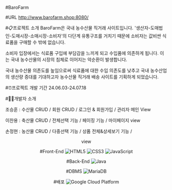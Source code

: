 #BaroFarm

#URL
http://www.barofarm.shop:8080/

#📋프로젝트 소개
BaroFarm은 국내 농수산물 직거래 사이트입니다. '생산자-도매법인-도매시장-소매시장-소비자'의 다단계 유통구조를 거치기 때문에 소비자는 값비싼 식료품을 구매할 수 밖에 없습니다. 


소비자 입장에서는 식료품 구입에 부담감을 느끼게 되고 수입품에 의존하게 됩니다. 이는 국내 농수산물의 시장의 침체로 이어지는 악순환이 발생합니다.


국내 농수산물 의존도를 높임으로써 식료품에 대한 수입 의존도를 낮추고 국내 농수산업의 생산량 증대를 기대하고자 농수산물 직거래 배송 사이트를 기획하게 되었습니다.

#⏰프로젝트 개발 기간
24.06.03-24.07.18

#💁‍♂️개발자 소개


조승훈 : 수산물 CRUD / 회원 CRUD / 로그인 & 회원가입 / 관리자 메인 View


이찬용 : 축산물 CRUD / 전체선택 기능 / 페이징 기능 / 마이페이지 view


손정현 : 농산물 CRUD / 다중선택 기능 / 상품 전체&상세보기 기능 / <header> <nav> view

#Front-End
![HTML5](https://img.shields.io/badge/html5-%23E34F26.svg?style=for-the-badge&logo=html5&logoColor=white) ![CSS3](https://img.shields.io/badge/css3-%231572B6.svg?style=for-the-badge&logo=css3&logoColor=white) ![JavaScript](https://img.shields.io/badge/javascript-%23323330.svg?style=for-the-badge&logo=javascript&logoColor=%23F7DF1E) 

#Back-End
![Java](https://img.shields.io/badge/java-%23ED8B00.svg?style=for-the-badge&logo=openjdk&logoColor=white)

#DBMS
![MariaDB](https://img.shields.io/badge/MariaDB-003545?style=for-the-badge&logo=mariadb&logoColor=white) 

#배포
![Google Cloud Platform](https://img.shields.io/badge/GoogleCloud-%234285F4.svg?style=for-the-badge&logo=google-cloud&logoColor=white)

